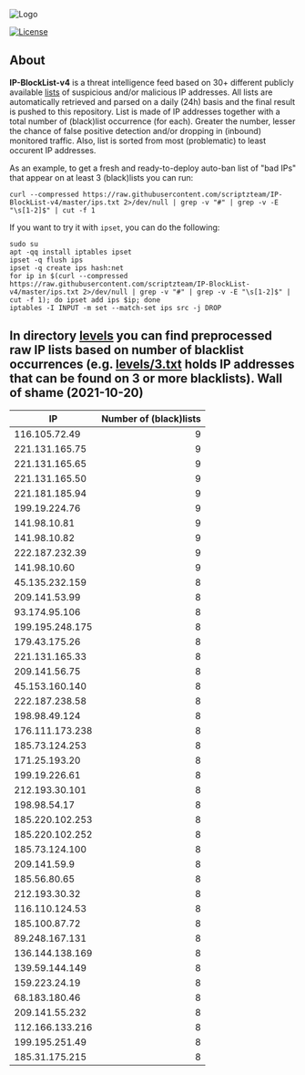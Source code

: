 ![Logo](https://i.imgur.com/PyKLAe7.png)

[![License](https://img.shields.io/badge/license-The_Unlicense-red.svg)](https://unlicense.org/)

About
----

**IP-BlockList-v4** is a threat intelligence feed based on 30+ different publicly available [lists](https://github.com/stamparm/maltrail) of suspicious and/or malicious IP addresses. All lists are automatically retrieved and parsed on a daily (24h) basis and the final result is pushed to this repository. List is made of IP addresses together with a total number of (black)list occurrence (for each). Greater the number, lesser the chance of false positive detection and/or dropping in (inbound) monitored traffic. Also, list is sorted from most (problematic) to least occurent IP addresses.

As an example, to get a fresh and ready-to-deploy auto-ban list of "bad IPs" that appear on at least 3 (black)lists you can run:

```
curl --compressed https://raw.githubusercontent.com/scriptzteam/IP-BlockList-v4/master/ips.txt 2>/dev/null | grep -v "#" | grep -v -E "\s[1-2]$" | cut -f 1
```

If you want to try it with `ipset`, you can do the following:

```
sudo su
apt -qq install iptables ipset
ipset -q flush ips
ipset -q create ips hash:net
for ip in $(curl --compressed https://raw.githubusercontent.com/scriptzteam/IP-BlockList-v4/master/ips.txt 2>/dev/null | grep -v "#" | grep -v -E "\s[1-2]$" | cut -f 1); do ipset add ips $ip; done
iptables -I INPUT -m set --match-set ips src -j DROP
```

In directory [levels](levels) you can find preprocessed raw IP lists based on number of blacklist occurrences (e.g. [levels/3.txt](levels/3.txt) holds IP addresses that can be found on 3 or more blacklists).
Wall of shame (2021-10-20)
----

|IP|Number of (black)lists|
|---|--:|
116.105.72.49|9
221.131.165.75|9
221.131.165.65|9
221.131.165.50|9
221.181.185.94|9
199.19.224.76|9
141.98.10.81|9
141.98.10.82|9
222.187.232.39|9
141.98.10.60|9
45.135.232.159|8
209.141.53.99|8
93.174.95.106|8
199.195.248.175|8
179.43.175.26|8
221.131.165.33|8
209.141.56.75|8
45.153.160.140|8
222.187.238.58|8
198.98.49.124|8
176.111.173.238|8
185.73.124.253|8
171.25.193.20|8
199.19.226.61|8
212.193.30.101|8
198.98.54.17|8
185.220.102.253|8
185.220.102.252|8
185.73.124.100|8
209.141.59.9|8
185.56.80.65|8
212.193.30.32|8
116.110.124.53|8
185.100.87.72|8
89.248.167.131|8
136.144.138.169|8
139.59.144.149|8
159.223.24.19|8
68.183.180.46|8
209.141.55.232|8
112.166.133.216|8
199.195.251.49|8
185.31.175.215|8
